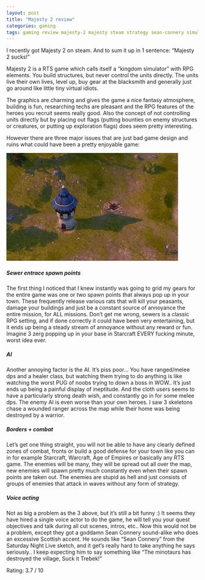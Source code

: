 ```yaml
---
layout: post
title: "Majesty 2 review"
categories: gaming 
tags: gaming review majesty-2 majesty steam strategy sean-connery simulation waybackmachine
---
```


I recently got Majesty 2 on steam. And to sum it up in 1 sentence: “Majesty 2 sucks!”

Majesty 2 is a RTS game which calls itself a “kingdom simulator” with RPG elements.  You build structures, but never control the units directly. The units live their own lives, level up, buy gear at the blacksmith and generally just go around like little tiny virtual idiots.

The graphics are charming and gives the game a nice fantasy atmosphere, building is fun, researching techs are pleasant and the RPG features of the heroes you recruit seems really good. Also the concept of not controlling units directly but by placing out flags (putting bounties on enemy structures or creatures, or putting up exploration flags) does seem pretty interesting.

However there are three major issues that are just bad game design and ruins what could have been a pretty enjoyable game:

![Majesty 2](/images/2011-majesty2.jpg)

##### Sewer entrace spawn points
The first thing I noticed that I knew instantly was going to grid my gears for the entire game was one or two spawn points that always pop up in your town. These frequently release various rats that will kill your peasants, damage your buildings and just be a constant source of annoyance the entire mission, for ALL missions. Don’t get me wrong, sewers is a classic RPG setting, and if done correctly it could have been very entertaining, but it ends up being a steady stream of annoyance without any reward or fun. Imagine 3 zerg popping up in your base in Starcraft EVERY fucking minute, worst idea ever.

##### AI
Another annoying factor is the AI. It’s piss poor… You have ranged/melee dps and a healer class, but watching them trying to do anything is like watching the worst PUG of noobs trying to down a boss in WOW.. It’s just ends up being a painful display of ineptitude. And the cloth users seems to have a particularly strong death wish, and constantly go in for some melee dps.
The enemy AI is even worse than your own heroes. I saw 3 skeletons chase a wounded ranger across the map while their home was being destroyed by a warrior.

##### Borders + combat
Let’s get one thing straight, you will not be able to have any clearly defined zones of combat, fronts or build a good defense for your town like you can in for example Starcraft, Warcraft, Age of Empires or basically any RTS game. The enemies will be many, they will be spread out all over the map, new enemies will spawn pretty much constantly even when their spawn points are taken out. The enemies are stupid as hell and just consists of groups of enemies that attack in waves without any form of strategy.

##### Voice acting
Not as big a problem as the 3 above, but it’s still a bit funny :)
It seems they have hired a single voice actor to do the game, he will tell you your quest objectives and talk during all cut scenes, intros, etc.. Now this would not be a problem, except they got a goddamn Sean Connery sound-alike who does an excessive Scottish accent. He sounds like “Sean Connery” from the Saturday Night Live sketch, and it get’s really hard to take anything he says seriously.. I keep expecting him to say something like “The minotaurs has destroyed the village, Suck it Trebek!”

Rating: 3.7 / 10
